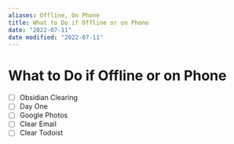 ```yaml
---
aliases: Offline, On Phone
title: What to Do if Offline or on Phone
date: "2022-07-11"
date modified: "2022-07-11"
---
```


# What to Do if Offline or on Phone
- [ ] Obsidian Clearing
- [ ] Day One
- [ ] Google Photos
- [ ] Clear Email
- [ ] Clear Todoist
